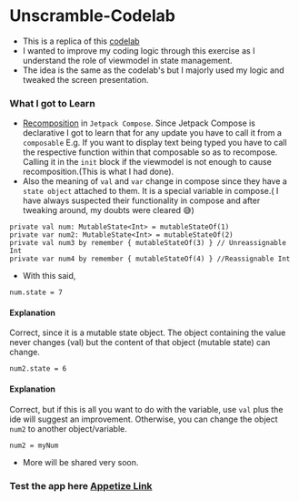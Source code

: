 # Unscramble-Codelab
- This is a replica of this [codelab](https://developer.android.com/codelabs/basic-android-kotlin-compose-viewmodel-and-state)
- I wanted to improve my coding logic through this exercise as I understand the role of viewmodel in state management. 
- The idea is the same as the codelab's but I majorly used my logic and tweaked the screen presentation.

### What I got to Learn
- [Recomposition](https://developer.android.com/jetpack/compose/mental-model#recomposition) in `Jetpack Compose`. Since Jetpack Compose is declarative I got to learn that for any update you have to call it from a `composable`
E.g. If you want to display text being typed you have to call the respective function within that composable so as to recompose. Calling it in the `init` block if the viewmodel is not enough
to cause recomposition.(This is what I had done). 
- Also the meaning of `val` and `var` change in compose since they have a `state object` attached to them. It is a special variable in compose.( I have always suspected their functionality in compose and after tweaking around, my doubts were cleared 😅) 
```
private val num: MutableState<Int> = mutableStateOf(1)
private var num2: MutableState<Int> = mutableStateOf(2) 
private val num3 by remember { mutableStateOf(3) } // Unreassignable Int
private var num4 by remember { mutableStateOf(4) } //Reassignable Int
```
- With this said, 
```
num.state = 7 
````
#### Explanation
Correct, since it is a mutable state object. The object containing the value never changes (val) but the content of that object (mutable state) can change.

```
num2.state = 6
```
#### Explanation
Correct, but if this is all you want to do with the variable, use `val` plus the ide will suggest an improvement. Otherwise, you can change the object `num2` to another object/variable.

``` 
num2 = myNum
```

- More will be shared very soon.


### Test the app here [Appetize Link](https://appetize.io/app/by32i52lgpnee3x3dspc252rda?device=pixel4&osVersion=11.0&scale=75)

